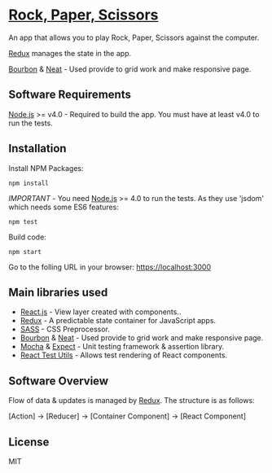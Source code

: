 # [Rock, Paper, Scissors](https://github.com/iq2525/rock-paper-scissors)

An app that allows you to play Rock, Paper, Scissors against the computer.

[Redux](https://github.com/rackt/redux) manages the state in the app.  

[Bourbon](http://bourbon.io/) & [Neat](http://neat.bourbon.io/) - Used provide to grid work and make responsive page.  

## Software Requirements

[Node.js](https://nodejs.org) >= v4.0 - Required to build the app.  You must have at least v4.0 to run the tests.

## Installation

Install NPM Packages:

```
npm install
```

*IMPORTANT* - You need [Node.js](https://nodejs.org) >= 4.0 to run the tests.  As they use 'jsdom' which needs some ES6 features:

```
npm test
```

Build code:

```
npm start
```

Go to the folling URL in your browser: [https://localhost:3000](https://localhost:3000)

## Main libraries used

* [React.js](https://facebook.github.io/react/) - View layer created with components..
* [Redux](https://github.com/rackt/redux) - A predictable state container for JavaScript apps.
* [SASS](http://sass-lang.com/) - CSS Preprocessor.
* [Bourbon](http://bourbon.io/) & [Neat](http://neat.bourbon.io/) - Used provide to grid work and make responsive page.  
* [Mocha](https://mochajs.org/) & [Expect](https://github.com/mjackson/expect/) - Unit testing framework & assertion library.
* [React Test Utils](https://facebook.github.io/react/docs/test-utils.html) - Allows test rendering of React components.

## Software Overview

Flow of data & updates is managed by [Redux](https://github.com/rackt/redux).  The structure is as follows:

[Action] -> [Reducer] -> [Container Component] -> [React Component]

## License

MIT

